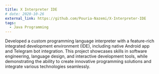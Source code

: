 ```yaml
---
title: X Interpreter IDE
# date: 2020-10-26
external_link: https://github.com/Pouria-Nazemi/X-Interpreter-IDE
tags:
  - Java Programming
---
```


Developed a custom programming language interpreter with a feature-rich integrated development environment (IDE), including native Android app and Telegram bot integration. This project showcases skills in software engineering, language design, and interactive development tools, while demonstrating the ability to create innovative programming solutions and integrate various technologies seamlessly.

<!--more-->
